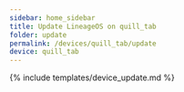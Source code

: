 ```yaml
---
sidebar: home_sidebar
title: Update LineageOS on quill_tab
folder: update
permalink: /devices/quill_tab/update
device: quill_tab
---
```

{% include templates/device_update.md %}
